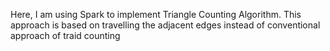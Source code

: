 Here, I am using Spark to implement Triangle Counting Algorithm. This approach is based on travelling the adjacent edges instead of conventional approach of traid counting
